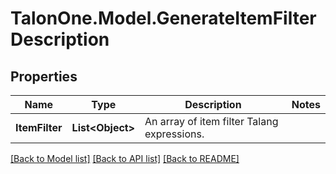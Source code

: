 # TalonOne.Model.GenerateItemFilterDescription
## Properties

Name | Type | Description | Notes
------------ | ------------- | ------------- | -------------
**ItemFilter** | **List&lt;Object&gt;** | An array of item filter Talang expressions. | 

[[Back to Model list]](../README.md#documentation-for-models) [[Back to API list]](../README.md#documentation-for-api-endpoints) [[Back to README]](../README.md)

